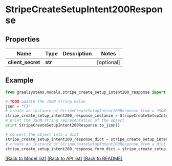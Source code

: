 # StripeCreateSetupIntent200Response


## Properties

Name | Type | Description | Notes
------------ | ------------- | ------------- | -------------
**client_secret** | **str** |  | [optional] 

## Example

```python
from graalsystems.models.stripe_create_setup_intent200_response import StripeCreateSetupIntent200Response

# TODO update the JSON string below
json = "{}"
# create an instance of StripeCreateSetupIntent200Response from a JSON string
stripe_create_setup_intent200_response_instance = StripeCreateSetupIntent200Response.from_json(json)
# print the JSON string representation of the object
print StripeCreateSetupIntent200Response.to_json()

# convert the object into a dict
stripe_create_setup_intent200_response_dict = stripe_create_setup_intent200_response_instance.to_dict()
# create an instance of StripeCreateSetupIntent200Response from a dict
stripe_create_setup_intent200_response_form_dict = stripe_create_setup_intent200_response.from_dict(stripe_create_setup_intent200_response_dict)
```
[[Back to Model list]](../README.md#documentation-for-models) [[Back to API list]](../README.md#documentation-for-api-endpoints) [[Back to README]](../README.md)


